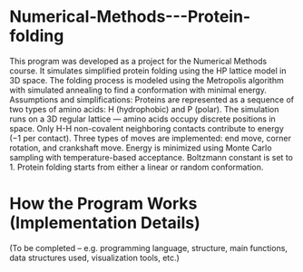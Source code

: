 # Numerical-Methods---Protein-folding

This program was developed as a project for the Numerical Methods course. It simulates simplified protein folding using the HP lattice model in 3D space. The folding process is modeled using the Metropolis algorithm with simulated annealing to find a conformation with minimal energy.  Assumptions and simplifications:  Proteins are represented as a sequence of two types of amino acids: H (hydrophobic) and P (polar).  The simulation runs on a 3D regular lattice — amino acids occupy discrete positions in space.  Only H-H non-covalent neighboring contacts contribute to energy (−1 per contact).  Three types of moves are implemented: end move, corner rotation, and crankshaft move.  Energy is minimized using Monte Carlo sampling with temperature-based acceptance.  Boltzmann constant is set to 1.  Protein folding starts from either a linear or random conformation.

# How the Program Works (Implementation Details)

(To be completed – e.g. programming language, structure, main functions, data structures used, visualization tools, etc.)

